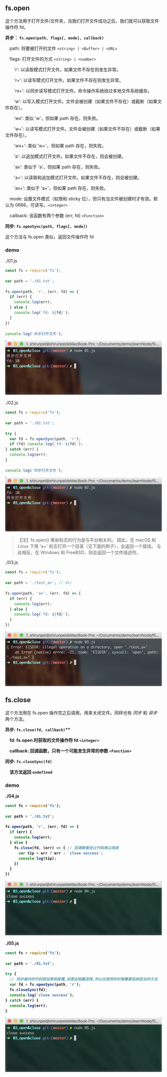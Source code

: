 ## fs.open

这个方法用于打开文件/文件夹，当我们打开文件成功之后，我们就可以获取文件操作符 fd。

<b>异步： `fs.open(path, flags[, mode], callback)`</b>

&emsp;path: 将要被打开的文件 `<string> | <Buffer> | <URL>`

&emsp;flags: 打开文件的方式 `<string> | <number>`

&emsp;&emsp;'r': 以读取模式打开文件。如果文件不存在则发生异常。

&emsp;&emsp;'r+': 以读写模式打开文件。如果文件不存在则发生异常。

&emsp;&emsp;'rs+': 以同步读写模式打开文件。命令操作系统绕过本地文件系统缓存。

&emsp;&emsp;'w': 以写入模式打开文件。文件会被创建（如果文件不存在）或截断（如果文件存在）。

&emsp;&emsp;'wx': 类似 'w'，但如果 path 存在，则失败。

&emsp;&emsp;'w+': 以读写模式打开文件。文件会被创建（如果文件不存在）或截断（如果文件存在）。

&emsp;&emsp;'wx+': 类似 'w+'，但如果 path 存在，则失败。

&emsp;&emsp;'a': 以追加模式打开文件。如果文件不存在，则会被创建。

&emsp;&emsp;'ax': 类似于 'a'，但如果 path 存在，则失败。

&emsp;&emsp;'a+': 以读取和追加模式打开文件。如果文件不存在，则会被创建。

&emsp;&emsp;'ax+': 类似于 'a+'，但如果 path 存在，则失败。

&emsp;mode: 设置文件模式（权限和 sticky 位），但只有当文件被创建时才有效。默认为 0666，可读写。`<integer>`

&emsp;callback: 该函数有两个参数 (err, fd) `<Function>`

<b>同步: `fs.openSync(path, flags[, mode])`</b>

这个方法与 fs.open 类似，返回文件操作符 fd

### demo
./01.js
```javascript
const fs = require('fs');

var path = './01.txt';

fs.open(path, 'r', (err, fd) => {
  if (err) {
    console.log(err);
  } else {
    console.log(`fd: ${fd}`);
  }
})

console.log('异步打开文件');
```
![run 01.js](../../images/fileSystem_03.png)


./02.js
```javascript
const fs = require('fs');

var path = './01.txt';

try {
  var fd = fs.openSync(path, 'r');
  if (fd) console.log(`fd: ${fd}`);
} catch (err) {
  console.log(err);
}

console.log('同步打开文件');
```
![run 02.js](../../images/fileSystem_04.png)


> 【注】fs.open() 某些标志的行为是与平台相关的。 因此，在 macOS 和 Linux 下用 'a+' 标志打开一个目录（见下面的例子），会返回一个错误。 与此相反，在 Windows 和 FreeBSD，则会返回一个文件描述符。

./03.js
```javascript
const fs = require('fs');

var path = './test_a+'; // dir

fs.open(path, 'a+', (err, fd) => {
  if (err) {
    console.log(err);
  } else {
    console.log(`fd: ${fd}`);
  }
})
```
![run 03.js](../../images/fileSystem_05.png)

## fs.close

这个方法用在 fs.open 操作完之后调用，用来关闭文件。同样也有 *同步* 和 *异步* 两个方法。

<b>异步: `fs.close(fd, callback)`**

&emsp;fd: fs.open 时获取的文件操作符 fd `<integer>`

&emsp;callback: 回调函数，只有一个可能发生异常的参数 `<Function>`

<b>同步: `fs.closeSync(fd)`</b>

&emsp;该方法返回 `undefined`

### demo
./04.js
```javascript
const fs = require('fs');

var path = './01.txt';

fs.open(path, 'r', (err, fd) => {
  if (err) {
    console.log(err);
  } else {
    fs.close(fd, (err) => { // 回调嵌套会让代码难以阅读
      var tip = err ? err : `close success`;
      console.log(tip);
    })
  }
})
```
![run 04.js](../../images/fileSystem_06.png)

./05.js
```javascript
const fs = require('fs');

var path = './01.txt';

try {
  // 同步操作的代码更加简明易懂,但是会阻塞进程,所以在使用的时候需要选择适当的方法
  var fd = fs.openSync(path, 'r');
  fs.closeSync(fd);
  console.log(`close success`);
} catch (err) {
  console.log(err);
}
```

![run 05.js](../../images/fileSystem_07.png)
